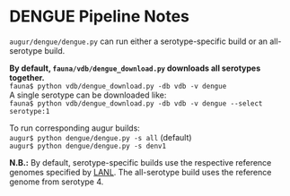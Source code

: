 # DENGUE Pipeline Notes

`augur/dengue/dengue.py` can run either a serotype-specific build or an all-serotype build.  

**By default, `fauna/vdb/dengue_download.py` downloads all serotypes together.**  
`fauna$ python vdb/dengue_download.py -db vdb -v dengue`  
A single serotype can be downloaded like:   
`fauna$ python vdb/dengue_download.py -db vdb -v dengue --select serotype:1`

To run corresponding augur builds:  
`augur$ python dengue/dengue.py -s all` (default)  
`augur$ python dengue/dengue.py -s denv1`  

**N.B.:** By default, serotype-specific builds use the respective reference genomes specified by [LANL](https://hfv.lanl.gov/content/sequence/HFV/GenomeMapper/GenomeMapper.html).
The all-serotype build uses the reference genome from serotype 4.
